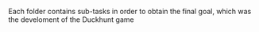 Each folder contains sub-tasks in order to obtain the final goal, which was the develoment of the Duckhunt game
